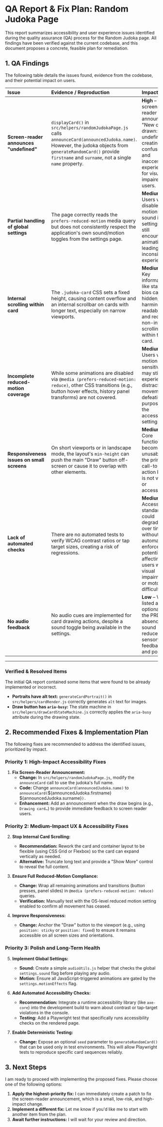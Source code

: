 # QA Report & Fix Plan: Random Judoka Page

This report summarizes accessibility and user experience issues identified during the quality assurance (QA) process for the Random Judoka page. All findings have been verified against the current codebase, and this document proposes a concrete, feasible plan for remediation.

## 1. QA Findings

The following table details the issues found, evidence from the codebase, and their potential impact on users.

| Issue | Evidence / Reproduction | Impact |
| :--- | :--- | :--- |
| **Screen-reader announces "undefined"** | `displayCard()` in `src/helpers/randomJudokaPage.js` calls `announceCard(announcedJudoka.name)`. However, the judoka objects from `generateRandomCard()` provide `firstname` and `surname`, not a single `name` property. | **High** – The screen reader announces "New card drawn: undefined," creating a confusing and inaccessible experience for visually impaired users. |
| **Partial handling of global settings** | The page correctly reads the `prefers-reduced-motion` media query but does not consistently respect the application's own sound/motion toggles from the settings page. | **Medium** – Users who disable motion or sound in the settings may still encounter animations, leading to an inconsistent experience. |
| **Internal scrolling within card** | The `.judoka-card` CSS sets a fixed height, causing content overflow and an internal scrollbar on cards with longer text, especially on narrow viewports. | **Medium** – Key information like stats or bios can be hidden, harming readability and requiring non-intuitive scrolling within the card. |
| **Incomplete reduced-motion coverage** | While some animations are disabled via `@media (prefers-reduced-motion: reduce)`, other CSS transitions (e.g., button hover effects, history panel transforms) are not covered. | **Medium** – Users with motion sensitivities may still experience distracting movement, defeating the purpose of the accessibility setting. |
| **Responsiveness issues on small screens** | On short viewports or in landscape mode, the layout's `min-height` can push the main "Draw" button off-screen or cause it to overlap with other elements. | **Medium** – Core functionality becomes unusable if the primary call-to-action button is not visible or accessible. |
| **Lack of automated checks** | There are no automated tests to verify WCAG contrast ratios or tap target sizes, creating a risk of regressions. | **Medium** – Accessibility standards could degrade over time without automated enforcement, potentially affecting users with visual impairments or motor difficulties. |
| **No audio feedback** | No audio cues are implemented for card drawing actions, despite a sound toggle being available in the settings. | **Low** – While listed as optional in the PRD, the absence of sound reduces sensory feedback and polish. |

---

### Verified & Resolved Items

The initial QA report contained some items that were found to be already implemented or incorrect.

- **Portraits have alt text:** `generateCardPortrait()` in `src/helpers/cardRender.js` correctly generates `alt` text for images.
- **Draw button has `aria-busy`:** The state machine in `src/helpers/drawCardStateMachine.js` correctly applies the `aria-busy` attribute during the drawing state.

## 2. Recommended Fixes & Implementation Plan

The following fixes are recommended to address the identified issues, prioritized by impact.

### Priority 1: High-Impact Accessibility Fixes

1.  **Fix Screen-Reader Announcement:**
    *   **Change:** In `src/helpers/randomJudokaPage.js`, modify the `announceCard` call to use the judoka's full name.
    *   **Code:** Change `announceCard(announcedJudoka.name)` to `announceCard(`${announcedJudoka.firstname} ${announcedJudoka.surname}`).`
    *   **Enhancement:** Add an announcement when the draw begins (e.g., `Drawing card…`) to provide immediate feedback to screen reader users.

### Priority 2: Medium-Impact UX & Accessibility Fixes

2.  **Stop Internal Card Scrolling:**
    *   **Recommendation:** Rework the card and container layout to be flexible (using CSS Grid or Flexbox) so the card can expand vertically as needed.
    *   **Alternative:** Truncate long text and provide a "Show More" control to reveal the full content.

3.  **Ensure Full Reduced-Motion Compliance:**
    *   **Change:** Wrap all remaining animations and transitions (button presses, panel slides) in `@media (prefers-reduced-motion: reduce)` queries.
    *   **Verification:** Manually test with the OS-level reduced motion setting enabled to confirm all movement has ceased.

4.  **Improve Responsiveness:**
    *   **Change:** Anchor the "Draw" button to the viewport (e.g., using `position: sticky` or `position: fixed`) to ensure it remains accessible on all screen sizes and orientations.

### Priority 3: Polish and Long-Term Health

5.  **Implement Global Settings:**
    *   **Sound:** Create a simple `audioUtils.js` helper that checks the global `settings.sound` flag before playing any audio.
    *   **Motion:** Ensure all JavaScript-triggered animations are gated by the `settings.motionEffects` flag.

6.  **Add Automated Accessibility Checks:**
    *   **Recommendation:** Integrate a runtime accessibility library (like `axe-core`) into the development build to warn about contrast or tap-target violations in the console.
    *   **Testing:** Add a Playwright test that specifically runs accessibility checks on the rendered page.

7.  **Enable Deterministic Testing:**
    *   **Change:** Expose an optional `seed` parameter to `generateRandomCard()` that can be used only in test environments. This will allow Playwright tests to reproduce specific card sequences reliably.

## 3. Next Steps

I am ready to proceed with implementing the proposed fixes. Please choose one of the following options:

1.  **Apply the highest-priority fix:** I can immediately create a patch to fix the screen-reader announcement, which is a small, low-risk, and high-impact change.
2.  **Implement a different fix:** Let me know if you'd like me to start with another item from the plan.
3.  **Await further instructions:** I will wait for your review and direction.